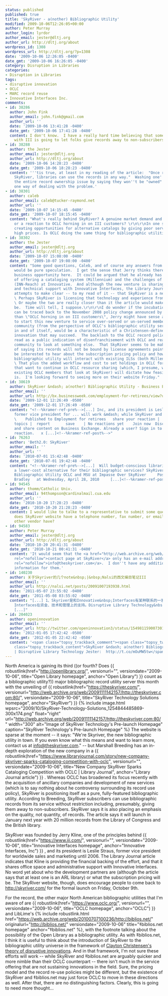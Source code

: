 ```yaml
---
status: published
published: true
title: 'SkyRiver - a(nother) Bibliographic Utility'
modified: 2009-10-06T12:26:05+00:00
author: Peter Murray
author_login: lyrdor
author_email: jester@dltj.org
author_url: http://dltj.org/about
wordpress_id: 1308
wordpress_url: http://dltj.org/?p=1308
date: '2009-10-06 12:26:05 -0400'
date_gmt: '2009-10-06 16:26:05 -0400'
category: Disruption in Libraries
categories:
- Disruption in Libraries
tags:
- disruptive innovation
- OCLC
- MARC record reuse
- Innovative Interfaces Inc.
comments:
- id: 38286
  author: John Fink
  author_email: john.fink@gmail.com
  author_url: ''
  date: '2009-10-06 13:41:28 -0400'
  date_gmt: '2009-10-06 17:41:28 -0400'
  content: I don't know.  I have a really hard time believing that something associated
    with III is going to let folks give records away to non-subscribers.
- id: 38288
  author: the Jester
  author_email: jester@dltj.org
  author_url: http://dltj.org/about
  date: '2009-10-06 14:28:23 -0400'
  date_gmt: '2009-10-06 18:28:23 -0400'
  content: '''tis true, at least in my reading of the article:  "Once received from
    SkyRiver, libraries can use the records in any way."  Washing one''s hands of
    the entire record ownership issue by saying they won''t be "owned" is certainly
    one way of dealing with the problem.'
- id: 38301
  author: caleb
  author_email: caleb@tucker-raymond.net
  author_url: ''
  date: '2009-10-07 14:15:45 -0400'
  date_gmt: '2009-10-07 18:15:45 -0400'
  content: "What's really behind SkyRiver? A genuine market demand and opportunity,
    or a reaction to OCLC horning in on III customers? \r\n\r\nIn one sense, III is
    creating opportunities for alternative catalogs by giving poor service and charging
    high prices. Is OCLC doing the same thing for bibliographic utilities?"
- id: 38302
  author: the Jester
  author_email: jester@dltj.org
  author_url: http://dltj.org/about
  date: '2009-10-07 15:08:00 -0400'
  date_gmt: '2009-10-07 19:08:00 -0400'
  content: "Some good questions, Caleb, and of course any answers from us on the outside
    would be pure speculation.  I get the sense that Jerry thinks there is a real
    business opportunity here.  It could be argued that he already has the basic technology
    of offering a cataloging system (Millennium) and the challenges of union databases
    (INN-Reach) at Innovative.  And although the new venture is sharing administrative
    and technical support with Innovative Interfaces, the Library Journal article
    attempts to make clear -- to my read of it -- that SkyRiver is a new venture.
    \ Perhaps SkyRiver is licensing that technology and experience from Innovative.
    \ Or maybe the two are really closer than it the article would make them out to
    be.  Time will tell, I suppose.\r\n\r\nI do wonder if the incubation of SkyRiver
    can be traced back to the November 2008 policy change announced by OCLC.  More
    than \"OCLC horning in on III customers\", Jerry might have sense an opportunity
    to start this new venture to service over-served or un-served members of the library
    community (from the perspective of OCLC's bibliographic utility services).  That,
    in and of itself, would be a characteristic of a Christensen-defined disruptive
    innovation that may succeed.  The backlash to the OCLC record policy could be
    read as a public indication of disenfranchisement with OCLC and readiness by the
    community to look at something else.  That SkyRiver seems to be making a point
    of saying its records will not be bound by license agreements points to this.\r\n\r\nI'll
    be interested to hear about the subscription pricing policy and how the SkyRiver
    bibliographic utility will interact with existing ILSs (both Millennium and non-Millennium).
    \ That plus the added workflow and cost to set holdings in OCLC for those libraries
    that want to continue in OCLC resource sharing (which, I presume, will be most
    existing OCLC members that look at SkyRiver) will dictate how feasible this offering
    is.  I'm looking forward to seeing more on their website Friday."
- id: 38619
  author: SkyRiver &ndash; a(nother) Bibliographic Utility - Business Exchange
  author_email: ''
  author_url: http://bx.businessweek.com/employment-for-retirees/view?url=http%3A%2F%2Fdltj.org%2Farticle%2Fskyriver%2F
  date: '2009-12-01 12:26:49 -0500'
  date_gmt: '2009-12-01 17:26:49 -0500'
  content: "<!--%kramer-ref-pre%-->[...] Inc, and its president is Leslie Straus,
    former vice president for ... will work &mdash; while SkyRiver and &Dagger;biblios.
    \    Published to Employment for retirees   share your reaction |   |  add to
    topics |  report       save    | No reactions yet    Join now  Discover, organize
    and share content on Business Exchange. Already a user? Sign in to share your
    reaction.   x [...]<!--%kramer-ref-post%-->"
- id: 76263
  author: 'Beth2.0: SkyRiver'
  author_email: ''
  author_url: ''
  date: '2010-07-01 15:42:48 -0400'
  date_gmt: '2010-07-01 19:42:48 -0400'
  content: "<!--%kramer-ref-pre%-->[...]  Will budget-conscious libraries embrace
    a lower-cost alternative for their bibliographic services? SkyRiver &#8211; a(nother)
    Bibliographic Utility OCLC and MSU at Impasse Over SkyRiver     Posted by Beth
    Bradley   at Wednesday, April 28, 2010     [...]<!--%kramer-ref-post%-->"
- id: 94545
  author: thomm/Catholic Univ.
  author_email: 94thompson@cardinalmail.cua.edu
  author_url: ''
  date: '2010-10-20 17:28:23 -0400'
  date_gmt: '2010-10-20 21:28:23 -0400'
  content: I would like to talke to a representative to submit some questions. Why
    does SkyRiver website have a telephone number, fax number, or email address and
    other vendor have?
- id: 94583
  author: Peter Murray
  author_email: jester@dltj.org
  author_url: http://dltj.org/about
  date: '2010-10-20 20:41:31 -0400'
  date_gmt: '2010-10-21 00:41:31 -0400'
  content: 'It would seem that the <a href="http://web.archive.org/web/20101020/http://theskyriver.com/contact-us"
    rel="nofollow">contact page at SkyRiver</a> only has an e-mail address:  <a href="mailto:info@theskyriver.com"
    rel="nofollow">info@theskyriver.com</a>.  I don''t have any additional contact
    information for them.'
- id: 140230
  author: 关于Skyriver的几个note&nbsp;|&nbsp;Nalsi的西文编目笔记III
  author_email: ''
  author_url: http://nalsi.net/posts/20091007193938.html
  date: '2011-05-07 23:55:02 -0400'
  date_gmt: '2011-05-08 03:55:02 -0400'
  content: "[...] 1、Skyriver是和Innovative&nbsp;Interfaces有某种联系的一家公司（是独立的？），但得到了Innovative
    Interfaces在资金、技术和管理上的支持。Disruptive Library Technology&nbsp;Jester的博客里特别提到了这一点，虽然我不太理解这件事有什么特别的意义。
    [...]"
- id: 204023
  author: openinnovation
  author_email: ''
  author_url: http://twitter.com/openinnovation3/status/154981159007301632
  date: '2012-01-05 17:42:42 -0500'
  date_gmt: '2012-01-05 22:42:42 -0500'
  content: '<span class="topsy_trackback_comment"><span class="topsy_twitter_username"><span
    class="topsy_trackback_content">SkyRiver &ndash; a(nother) Bibliographic Utility
    | Disruptive Library Technology Jester:  http://t.co/mOuMW5tw</span></span>'
---
```

North America is gaining its third ((or fourth? Does {{ robustlink(href="http://openlibrary.org/", versionurl="", versiondate="2009-10-06", title="Open Library homepage", anchor="Open Library") }} count as a bibliographic utility?)) major bibliographic record utility server this month with the unveiling of {{ robustlink(href="https://theskyriver.com/", versionurl="http://web.archive.org/web/20091111142157/http://theskyriver.com:80/", versiondate="2009-10-06", title="SkyRiver Technology Solutions homepage", anchor="SkyRiver") }} {% include image.html wpsrc="2009/10/SkyRiver-Technology-Solutions_1254844485869-300x174.png" float="right" url="http://web.archive.org/web/20091111142157/http://theskyriver.com:80/" width="300" alt="Image of SkyRiver Technology's Pre-launch Homepage" caption="SkyRiver Technology's Pre-launch Homepage" %}  The website is sparse at the moment -- it says: "We're Skyriver, the new bibliographic utility in town. If you even know what this means and want to learn more, contact us at info@theskyriver.com." -- but Marshall Breeding has an in-depth exploration of the new company in a {{ robustlink(href="https://www.libraryjournal.com/story/new-company-skyriver-sparks-cataloging-competition-with-oclc", versionurl="", versiondate="2009-10-06", title="New Company SkyRiver Sparks Cataloging Competition with OCLC | Library Journal", anchor="Library Journal article") }} . Whereas OCLC has broadened its focus recently with the acquisition of ancillary companies and development of new services (which is to say nothing about he controversy surrounding its record use policy), SkyRiver is positioning itself as a pure, fully-featured bibliographic utility. According to Breeding, SkyRiver subscribers can use bibliographic records from its service without restriction including, presumably, giving them away to non-subscribers. SkyRiver says it is also placing an emphasis on the quality, not quantity, of records. The article says it will launch in January next year with 20 million records from the Library of Congress and the British library.

SkyRiver was founded by Jerry Kline, one of the principles behind {{ robustlink(href="https://www.iii.com/", versionurl="", versiondate="2009-10-06", title="Innovative Interfaces homepage", anchor="Innovative Interfaces, Inc") }} , and its president is Leslie Straus, former vice president for worldwide sales and marketing until 2006. The Library Journal article indicates that Kline is providing the financial backing of the effort, and that it shares office space and administrative support with Innovative Interfaces. No word yet about who the development partners are (although the article says that at least one is an ARL library) or what the subscription pricing will be. The SkyRiver website, though, does encourage people to come back to http://skyriver.com/ for the formal launch on Friday, October 9th.

For the record, the other major North American bibliographic utilities that I'm aware of are {{ robustlink(href="https://www.oclc.org/", versionurl="", versiondate="2009-10-06", title="OCLC homepage", anchor="OCLC") }}  and LibLime's {% include robustlink.html href="https://web.archive.org/web/20100707100236/http://biblios.net/" originalurl="http://biblios.net/" versiondate="2009-10-06" title="‡biblios.net homepage" anchor="‡biblios.net" %}, with the footnote talking about the possibility of the Open Library as a bibliographic utility. As with ‡biblios.net, I think it is useful to think about the introduction of SkyRiver to the bibliographic utility universe in the framework of [Clayton Christensen's theory of disruptive innovations](/christensen-bibliography/). And in that framework, I'm not sure these efforts will work -- while SkyRiver and ‡biblios.net are arguably quicker and more nimble than their OCLC counterpart -- there isn't much in the service offering that are not sustaining innovations in the field. Sure, the pricing model and the record re-use policies might be different, but the existence of SkyRiver and ‡biblios.net may just force OCLC to move in these directions as well. After that, there are no distinguishing factors. Clearly, this is going to need more thought...
